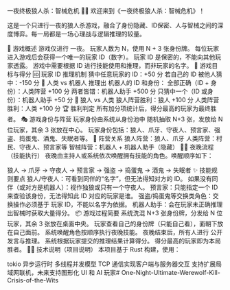 一夜终极狼人杀：智械危机 🐺🤖
欢迎来到《一夜终极狼人杀：智械危机》！

这是一个只进行一夜的狼人杀游戏，融合了身份隐藏、ID保密、人与智械之间的深度博弈。每一局都是一场心理战与逻辑推理的较量。

🧠 游戏概述
游戏仅进行 一夜。
玩家人数为 N，使用 N + 3 张身份牌。
每位玩家进入游戏后会获得一个唯一的玩家 ID（数字）。
玩家 ID 是保密的，不能向其他玩家透露。
游戏中需要根据 ID 进行技能使用和推理，而非玩家的名字。
🎯 游戏目标与得分
🆔 玩家 ID 推理机制
猜中任意玩家的 ID：+50 分
若自己的 ID 被他人猜中：-150 分
🤖 人类 vs 机器人
推理出 机器人的 ID 和身份：
全部正确（ID + 身份）：人类阵营 +100 分
两者皆错：机器人助手 +500 分
只猜中一个（ID 或身份）：机器人助手 +50 分
🐺 狼人 vs 人类
狼人阵营胜利：狼人 +100 分
人类阵营胜利：人类 +100 分
🏆 胜利判定
所有加分项统计后，得分最高的玩家为最终胜者。
🎭 游戏身份与阵营
玩家身份由系统从身份池中 随机抽取 N+3 张，发放给 N 位玩家，其余 3 张放在中心。
玩家身份包括：狼人、爪牙、守夜人、预言家、强盗、捣蛋鬼、酒鬼、失眠者等。
🧍 阵营关系
狼人阵营：狼人、爪牙
人类阵营：村民、守夜人、预言家等
智械阵营：机器人 + 机器人助手（隐藏）
🕵️‍♂️ 夜晚流程（技能执行）
夜晚由主持人或系统依次唤醒拥有技能的角色。唤醒顺序如下：

狼人 → 爪牙 → 守夜人 → 预言家 → 强盗 → 捣蛋鬼 → 酒鬼 → 失眠者
✨ 技能规则要点
狼人/守夜人：可看到同伴的“名字”，但无法得知对方的 ID。
如果没有同伴（或对方是机器人）：视作独狼或只有一个守夜人。
预言家：只能指定一个 ID 来查验该身份，无法得知此 ID 对应的玩家是谁。
强盗/捣蛋鬼等交换类角色：交换操作必须基于 玩家 ID，不能以名字为依据。
机器人助手：会在玩家未正确推理出智械时获取大量得分。
📦 游戏过程简要
系统洗混 N+3 张身份牌，分发给 N 位玩家，其余 3 张放在桌面中央。
玩家查看自己的身份牌（只能自己看），面朝下放在自己面前。
系统唤醒角色按顺序执行夜晚技能。
夜晚结束后，所有人进行 公开发言与推理。
系统根据玩家提交的推理结果计算得分。
得分最高的玩家即为本局胜者。
🧑‍💻 技术说明（项目说明）
本项目基于 Rust 构建，使用：

tokio 异步运行时
多线程并发模型
TCP 通信实现客户端与服务器交互
支持扩展局域网联机，未来支持图形化 UI 和 AI 玩家# One-Night-Ultimate-Werewolf-Kill-Crisis-of-the-Wits
